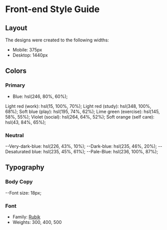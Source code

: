 # Front-end Style Guide

## Layout

The designs were created to the following widths:

- Mobile: 375px
- Desktop: 1440px

## Colors

### Primary

- Blue: hsl(246, 80%, 60%);

Light red (work): hsl(15, 100%, 70%);
Light red (study): hsl(348, 100%, 68%);
Soft blue (play): hsl(195, 74%, 62%);
Lime green (exercise): hsl(145, 58%, 55%);
Violet (social): hsl(264, 64%, 52%);
Soft orange (self care): hsl(43, 84%, 65%);

### Neutral

--Very-dark-blue: hsl(226, 43%, 10%);
--Dark-blue: hsl(235, 46%, 20%);
--Desaturated blue: hsl(235, 45%, 61%);
--Pale-Blue: hsl(236, 100%, 87%);

## Typography

### Body Copy

--Font size: 18px;

### Font

- Family: [Rubik](https://fonts.google.com/specimen/Rubik)
- Weights: 300, 400, 500
